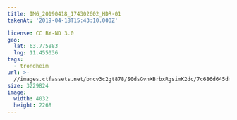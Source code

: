 ```yaml
---
title: IMG_20190418_174302602_HDR-01
takenAt: '2019-04-18T15:43:10.000Z'

license: CC BY-ND 3.0
geo:
  lat: 63.775883
  lng: 11.455036
tags:
  - trondheim
url: >-
  //images.ctfassets.net/bncv3c2gt878/S0dsGvnXBrbxRgsimK2dc/7c686d645df8114cf1e65b1f813cdebe/img_20190418_174302602_hdr-01_40936565053_o
size: 3229824
image:
  width: 4032
  height: 2268
---
```

